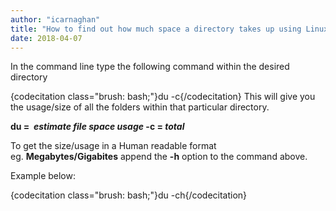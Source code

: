 ```yaml
---
author: "icarnaghan"
title: "How to find out how much space a directory takes up using Linux"
date: 2018-04-07
---
```


In the command line type the following command within the desired directory

{codecitation class="brush: bash;"}du -c{/codecitation} This will give you the usage/size of all the folders within that particular directory. 

**du =  _estimate file space usage_ -c = _total_**

To get the size/usage in a Human readable format eg. **Megabytes/Gigabites** append the **-h** option to the command above.

Example below:

{codecitation class="brush: bash;"}du -ch{/codecitation}
